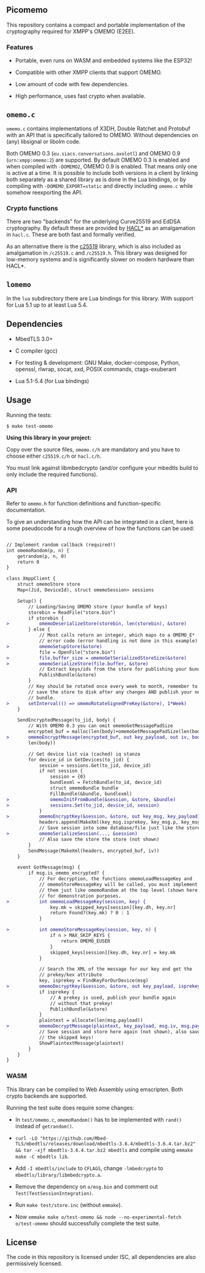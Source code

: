 ## Picomemo

This repository contains a compact and portable implementation of the
cryptography required for XMPP's OMEMO (E2EE).

### Features

- Portable, even runs on WASM and embedded systems like the ESP32!

- Compatible with other XMPP clients that support OMEMO.

- Low amount of code with few dependencies.

- High performance, uses fast crypto when available.

## `omemo.c`

`omemo.c` contains implementations of X3DH, Double Ratchet and
Protobuf with an API that is specifically tailored to OMEMO. Without
dependencies on (any) libsignal or libolm code.

Both OMEMO 0.3 (`eu.siacs.conversations.axolotl`) and OMEMO 0.9
(`urn:xmpp:omemo:2`) are supported. By default OMEMO 0.3 is enabled and
when compiled with `-DOMEMO2`, OMEMO 0.9 is enabled. That means only
one is active at a time. It is possible to include both versions in a
client by linking both separately as a shared library as is done in
the Lua bindings, or by compiling with `-DOMEMO_EXPORT=static` and
directly including `omemo.c` while somehow reexporting the API.

### Crypto functions

There are two "backends" for the underlying Curve25519 and EdDSA
cryptography. By default these are provided by
[HACL\*](https://github.com/hacl-star/hacl-star) as an amalgamation in
`hacl.c`. These are both fast and formally verified.

As an alternative there is the
[c25519](https://www.dlbeer.co.nz/oss/c25519.html) library, which is
also included as amalgamation in `/c25519.c` and `/c25519.h`. This
library was designed for low-memory systems and is significantly slower
on modern hardware than HACL\*.

## `lomemo`

In the `lua` subdirectory there are Lua bindings for this library. With
support for Lua 5.1 up to at least Lua 5.4.

## Dependencies

- MbedTLS 3.0+

- C compiler (gcc)

- For testing & development: GNU Make, docker-compose, Python, openssl,
  rlwrap, socat, xxd, POSIX commands, ctags-exuberant

- Lua 5.1-5.4 (for Lua bindings)

## Usage

Running the tests:

 `$ make test-omemo`

**Using this library in your project:**

Copy over the source files, `omemo.c/h` are mandatory and you have to
choose either `c25519.c/h` or `hacl.c/h`.

You must link against libmbedcrypto (and/or configure your mbedtls build
to only include the required functions).

### API

Refer to `omemo.h` for function definitions and function-specific
documentation.

To give an understanding how the API can be integrated in a client, here
is some pseudocode for a rough overview of how the functions can be used:

```diff

// Implement random callback (required!)
int omemoRandom(p, n) {
    getrandom(p, n, 0)
    return 0
}

class XmppClient {
    struct omemoStore store
    Map<(Jid, DeviceId), struct omemoSession> sessions

    Setup() {
        // Loading/Saving OMEMO store (your bundle of keys)
        storebin = ReadFile("store.bin")
        if storebin {
>           omemoDeserializeStore(storebin, len(storebin), &store)
        } else {
            // Most calls return an integer, which maps to a OMEMO_E*
            // error code (error handling is not done in this example)
>           omemoSetupStore(&store)
            file = OpenFile("store.bin")
>           file.buffer_size = omemoGetSerializedStoreSize(&store)
>           omemoSerializeStore(file.buffer, &store)
            // Extract keys/ids from the store for publishing your bundle
            PublishBundle(&store)
        }
        // Key should be rotated once every week to month, remember to
        // save the store to disk after any changes AND publish your new
        // bundle.
>       setInterval(() => omemoRotateSignedPreKey(&store), 1*Week)
    }

    SendEncryptedMessage(to_jid, body) {
        // With OMEMO 0.3 you can omit omemoGetMessagePadSize
        encrypted_buf = malloc(len(body)+omemoGetMessagePadSize(len(body)))
>       omemoEncryptMessage(encrypted_buf, out key_payload, out iv, body,
        len(body))

        // Get device list via (cached) iq stanza
        for device_id in GetDevices(to_jid) {
            session = sessions.Get(to_jid, device_id)
            if not session {
                session = {0}
                bundlexml = FetchBundle(to_id, device_id)
                struct omemoBundle bundle
                FillBundle(&bundle, bundlexml)
>               omemoInitFromBundle(&session, &store, &bundle)
>               sessions.Set(to_jid, device_id, session)
            }
>           omemoEncryptKey(&session, &store, out key_msg, key_payload)
            headers.append(MakeXml(key_msg.isprekey, key_msg.p, key_msg.n))
            // Save session into some database/file just like the store
>           omemoSerializeSession(..., &session)
            // Also save the store the store (not shown)
        }
        SendMessage(MakeXml(headers, encrypted_buf, iv))
    }

    event GotMessage(msg) {
        if msg.is_omemo_encrypted? {
            // For decryption, the functions omemoLoadMessageKey and
            // omemoStoreMessageKey will be called, you must implement
            // them just like omemoRandom at the top level (shown here
            // for demonstration purposes.
>           int omemoLoadMessageKey(session, key) {
                key.mk = skipped_keys[session][key.dh, key.nr]
                return Found?(key.mk) ? 0 : 1
            }

>           int omemoStoreMessageKey(session, key, n) {
                if n > MAX_SKIP_KEYS {
                    return OMEMO_EUSER
                }
                skipped_keys[session][key.dh, key.nr] = key.mk
            }

            // Search the XML of the message for our key and get the
            // prekey/kex attribute
            key, isprekey = FindKeyForOurDevice(msg)
>           omemoDecryptKey(&session, &store, out key_payload, isprekey, key)
            if isprekey {
                // A prekey is used, publish your bundle again
                // without that prekey!
                PublishBundle(&store)
            }
            plaintext = allocate(len(msg.payload))
>           omemoDecryptMessage(plaintext, key_payload, msg.iv, msg.payload, len(msg.payload))
            // Save session and store here again (not shown), also save
            // the skipped keys!
            ShowPlaintextMessage(plaintext)
        }
    }
}

```

### WASM

This library can be compiled to Web Assembly using emscripten. Both
crypto backends are supported.

Running the test suite does require some changes:

- In `test/omemo.c`, `omemoRandom()` has to be implemented with `rand()`
  instead of `getrandom()`.

- `curl -LO
  "https://github.com/Mbed-TLS/mbedtls/releases/download/mbedtls-3.6.4/mbedtls-3.6.4.tar.bz2"
  && tar -xjf mbedtls-3.6.4.tar.bz2 mbedtls` and compile using `emmake
  make -C mbedtls lib`.

- Add `-I mbedtls/include` to `CFLAGS`, change `-lmbedcrypto` to
  `mbedtls/library/libmbedcrypto.a`.

- Remove the dependency on `o/msg.bin` and comment out
  `Test(TestSessionIntegration)`.

- Run `make test/store.inc` (without `emmake`).

- Now `emmake make o/test-omemo && node --no-experimental-fetch
  o/test-omemo` should successfully complete the test suite.

## License

The code in this repository is licensed under ISC, all dependencies are also permissively licensed.
